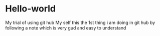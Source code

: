 # Hello-world
My trial of using git hub
 My self this the 1st thing i am doing in git hub by following a note which is very gud and easy to understand 

